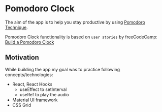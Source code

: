 # Pomodoro Clock

The aim of the app is to help you stay productive by using [Pomodoro Technique](https://francescocirillo.com/pages/pomodoro-technique).

Pomodoro Clock functionality is based on `user stories` by freeCodeCamp:
[Build a Pomodoro Clock](https://www.freecodecamp.org/learn/front-end-libraries/front-end-libraries-projects/build-a-pomodoro-clock)

## Motivation

While building the app my goal was to practice following concepts/technologies:
* React, React Hooks
  * useEffect to setInterval
  * useRef to play the audio 
* Material UI framework
* CSS Grid

